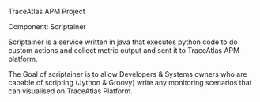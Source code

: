 TraceAtlas APM Project

Component: Scriptainer

Scriptainer is a service written in java that executes python code to do custom actions and collect metric output and sent it to TraceAtlas APM platform.

The Goal of scriptainer is to allow Developers & Systems owners who are capable of scripting (Jython & Groovy) write any monitoring scenarios that can visualised on TraceAtlas Platform.